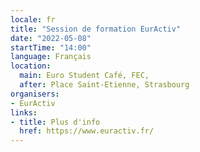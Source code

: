 ```yaml
---
locale: fr
title: "Session de formation EurActiv"
date: "2022-05-08"
startTime: "14:00"
language: Français
location:
  main: Euro Student Café, FEC,
  after: Place Saint-Etienne, Strasbourg
organisers:
- EurActiv
links:
- title: Plus d'info
  href: https://www.euractiv.fr/
---
```

